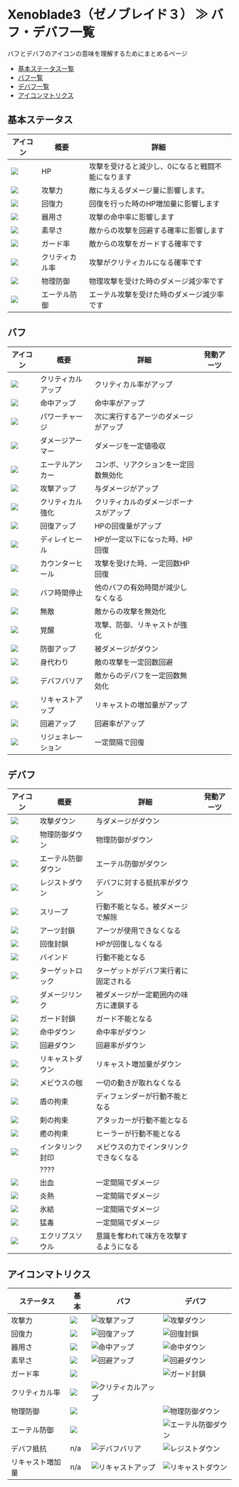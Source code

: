 # Xenoblade3（ゼノブレイド３） ≫ バフ・デバフ一覧

バフとデバフのアイコンの意味を理解するためにまとめるページ

- [基本ステータス一覧](#基本ステータス)
- [バフ一覧](#バフ)
- [デバフ一覧](#デバフ)
- [アイコンマトリクス](#アイコンマトリクス)

## 基本ステータス

| アイコン                | 概要           | 詳細                                              |
| ----------------------- | -------------- | ------------------------------------------------- |
| ![](HP.png)             | HP             | 攻撃を受けると減少し、0になると戦闘不能になります |
| ![](攻撃力.png)         | 攻撃力         | 敵に与えるダメージ量に影響します。                |
| ![](回復力.png)         | 回復力         | 回復を行った時のHP増加量に影響します              |
| ![](器用さ.png)         | 器用さ         | 攻撃の命中率に影響します                          |
| ![](素早さ.png)         | 素早さ         | 敵からの攻撃を回避する確率に影響します            |
| ![](ガード率.png)       | ガード率       | 敵からの攻撃をガードする確率です                  |
| ![](クリティカル率.png) | クリティカル率 | 攻撃がクリティカルになる確率です                  |
| ![](物理防御.png)       | 物理防御       | 物理攻撃を受けた時のダメージ減少率です            |
| ![](エーテル防御.png)   | エーテル防御   | エーテル攻撃を受けた時のダメージ減少率です        |


## バフ
| アイコン                    | 概要               | 詳細                                   | 発動アーツ |
| --------------------------- | ------------------ | -------------------------------------- | ---------- |
| ![](クリティカルアップ.png) | クリティカルアップ | クリティカル率がアップ                 |            |
| ![](命中アップ.png)         | 命中アップ         | 命中率がアップ                         |            |
| ![](パワーチャージ.png)     | パワーチャージ     | 次に実行するアーツのダメージがアップ   |            |
| ![](ダメージアーマー.png)   | ダメージアーマー   | ダメージを一定値吸収                   |            |
| ![](エーテルアンカー.png)   | エーテルアンカー   | コンボ、リアクションを一定回数無効化   |            |
| ![](攻撃アップ.png)         | 攻撃アップ         | 与ダメージがアップ                     |            |
| ![](クリティカル強化.png)   | クリティカル強化   | クリティカルのダメージボーナスがアップ |            |
| ![](回復アップ.png)         | 回復アップ         | HPの回復量がアップ                     |            |
| ![](ディレイヒール.png)     | ディレイヒール     | HPが一定以下になった時、HP回復         |            |
| ![](カウンターヒール.png)   | カウンターヒール   | 攻撃を受けた時、一定回数HP回復         |            |
| ![](バフ時間停止.png)       | バフ時間停止       | 他のバフの有効時間が減少しなくなる     |            |
| ![](無敵.png)               | 無敵               | 敵からの攻撃を無効化                   |            |
| ![](覚醒.png)               | 覚醒               | 攻撃、防御、リキャストが強化           |            |
| ![](防御アップ.png)         | 防御アップ         | 被ダメージがダウン                     |            |
| ![](身代わり.png)           | 身代わり           | 敵の攻撃を一定回数回避                 |            |
| ![](デバフバリア.png)       | デバフバリア       | 敵からのデバフを一定回数無効化         |            |
| ![](リキャストアップ.png)   | リキャストアップ   | リキャストの増加量がアップ             |            |
| ![](回避アップ.png)         | 回避アップ         | 回避率がアップ                         |            |
| ![](リジェネレーション.png) | リジェネレーション | 一定間隔で回復                         |            |

## デバフ

| アイコン                    | 概要               | 詳細                                   | 発動アーツ |
| --------------------------- | ------------------ | -------------------------------------- | ---------- |
| ![](攻撃ダウン.png)         | 攻撃ダウン         | 与ダメージがダウン                     |            |
| ![](物理防御ダウン.png)     | 物理防御ダウン     | 物理防御がダウン                       |            |
| ![](エーテル防御ダウン.png) | エーテル防御ダウン | エーテル防御がダウン                   |            |
| ![](レジストダウン.png)     | レジストダウン     | デバフに対する抵抗率がダウン           |            |
| ![](スリープ.png)           | スリープ           | 行動不能となる。被ダメージで解除       |            |
| ![](アーツ封鎖.png)         | アーツ封鎖         | アーツが使用できなくなる               |            |
| ![](回復封鎖.png)           | 回復封鎖           | HPが回復しなくなる                     |            |
| ![](バインド.png)           | バインド           | 行動不能となる                         |            |
| ![](ターゲットロック.png)   | ターゲットロック   | ターゲットがデバフ実行者に固定される   |            |
| ![](ダメージリンク.png)     | ダメージリンク     | 被ダメージが一定範囲内の味方に連鎖する |            |
| ![](ガード封鎖.png)         | ガード封鎖         | ガード不能となる                       |            |
| ![](命中ダウン.png)         | 命中ダウン         | 命中率がダウン                         |            |
| ![](回避ダウン.png)         | 回避ダウン         | 回避率がダウン                         |            |
| ![](リキャストダウン.png)   | リキャストダウン   | リキャスト増加量がダウン               |            |
| ![](メビウスの枷.png)       | メビウスの枷       | 一切の動きが取れなくなる               |            |
| ![](盾の拘束.png)           | 盾の拘束           | ディフェンダーが行動不能となる         |            |
| ![](剣の拘束.png)           | 剣の拘束           | アタッカーが行動不能となる             |            |
| ![](癒の拘束.png)           | 癒の拘束           | ヒーラーが行動不能となる               |            |
| ![](インタリンク封印.png)   | インタリンク封印   | メビウスの力でインタリンクできなくなる |            |
|                             | ????               |                                        |            |
| ![](出血.png)               | 出血               | 一定間隔でダメージ                     |            |
| ![](炎熱.png)               | 炎熱               | 一定間隔でダメージ                     |            |
| ![](氷結.png)               | 氷結               | 一定間隔でダメージ                     |            |
| ![](猛毒.png)               | 猛毒               | 一定間隔でダメージ                     |            |
| ![](エクリプスソウル.png)   | エクリプスソウル   | 意識を奪われて味方を攻撃するようになる |            |


## アイコンマトリクス
| ステータス       | 基本                    | バフ                                          | デバフ                                        |
| ---------------- | ----------------------- | --------------------------------------------- | --------------------------------------------- |
| 攻撃力           | ![](攻撃力.png)         | ![攻撃アップ](攻撃アップ.png)                 | ![攻撃ダウン](攻撃ダウン.png)                 |
| 回復力           | ![](回復力.png)         | ![回復アップ](回復アップ.png)                 | ![回復封鎖](回復封鎖.png)                     |
| 器用さ           | ![](器用さ.png)         | ![命中アップ](命中アップ.png)                 | ![命中ダウン](命中ダウン.png)                 |
| 素早さ           | ![](素早さ.png)         | ![回避アップ](回避アップ.png)                 | ![回避ダウン](回避ダウン.png)                 |
| ガード率         | ![](ガード率.png)       |                                               | ![ガード封鎖](ガード封鎖.png)                 |
| クリティカル率   | ![](クリティカル率.png) | ![クリティカルアップ](クリティカルアップ.png) |                                               |
| 物理防御         | ![](物理防御.png)       |                                               | ![物理防御ダウン](物理防御ダウン.png)         |
| エーテル防御     | ![](エーテル防御.png)   |                                               | ![エーテル防御ダウン](エーテル防御ダウン.png) |
| デバフ抵抗       | n/a                     | ![デバフバリア](デバフバリア.png)             | ![レジストダウン](レジストダウン.png)         |
| リキャスト増加量 | n/a                     | ![リキャストアップ](リキャストアップ.png)     | ![リキャストダウン](リキャストダウン.png)     |

